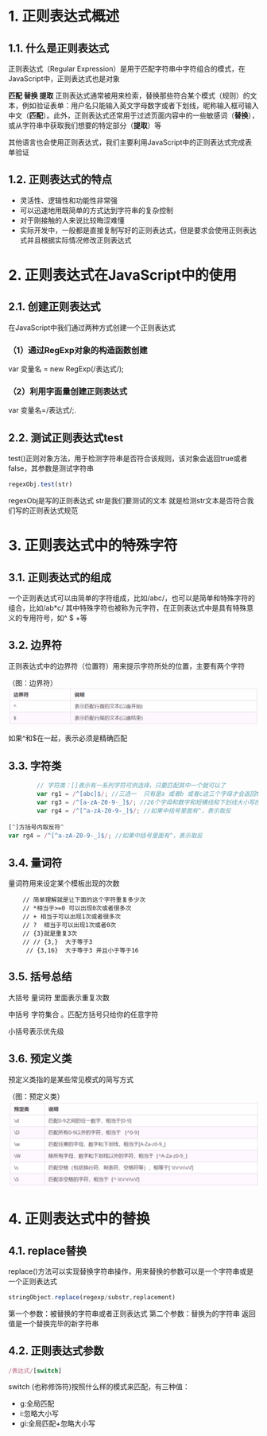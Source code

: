 # 1. 正则表达式概述
## 1.1. 什么是正则表达式
正则表达式（Regular Expression）是用于匹配字符串中字符组合的模式，在JavaScript中，正则表达式也是对象

**匹配 替换 提取**
正则表达式通常被用来检索，替换那些符合某个模式（规则）的文本，例如验证表单：用户名只能输入英文字母数字或者下划线，昵称输入框可输入中文（**匹配**）。此外，正则表达式还常用于过滤页面内容中的一些敏感词（**替换**），或从字符串中获取我们想要的特定部分（**提取**）等

其他语言也会使用正则表达式，我们主要利用JavaScript中的正则表达式完成表单验证


## 1.2. 正则表达式的特点
- 灵活性、逻辑性和功能性非常强
- 可以迅速地用既简单的方式达到字符串的复杂控制
- 对于刚接触的人来说比较晦涩难懂
- 实际开发中，一般都是直接复制写好的正则表达式，但是要求会使用正则表达式并且根据实际情况修改正则表达式 



# 2. 正则表达式在JavaScript中的使用
## 2.1. 创建正则表达式
在JavaScript中我们通过两种方式创建一个正则表达式
### （1）通过RegExp对象的构造函数创建
var 变量名 = new RegExp(/表达式/);
### （2）利用字面量创建正则表达式
var 变量名=/表达式/;.   


## 2.2. 测试正则表达式test
test()正则对象方法，用于检测字符串是否符合该规则，该对象会返回true或者false，其参数是测试字符串
```javascript
regexObj.test(str)
```
regexObj是写的正则表达式
str是我们要测试的文本
就是检测str文本是否符合我们写的正则表达式规范



# 3. 正则表达式中的特殊字符
## 3.1. 正则表达式的组成
一个正则表达式可以由简单的字符组成，比如/abc/，也可以是简单和特殊字符的组合，比如/ab*c/  其中特殊字符也被称为元字符，在正则表达式中是具有特殊意义的专用符号，如^ $ +等


## 3.2. 边界符
正则表达式中的边界符（位置符）用来提示字符所处的位置，主要有两个字符

（图：边界符）
![](screenshot/边界符.png)

如果^和$在一起，表示必须是精确匹配

## 3.3. 字符类
```javascript
        // 字符类：[]表示有一系列字符可供选择，只要匹配其中一个就可以了
        var rg1 = /^[abc]$/; //三选一  只有是a 或者b 或者c这三个字母才会返回true
        var rg3 = /^[a-zA-Z0-9-_]$/; //26个字母和数字和短横线和下划线大小写的任何一个返回true
        var rg4 = /^[^a-zA-Z0-9-_]$/; //如果中括号里面有^，表示取反

[^]方括号内取反符^
var rg4 = /^[^a-zA-Z0-9-_]$/; //如果中括号里面有^，表示取反
```

## 3.4. 量词符
量词符用来设定某个模板出现的次数

        // 简单理解就是让下面的这个字符重复多少次
        // *相当于>=0 可以出现0次或者很多次
        // + 相当于可以出现1次或者很多次
        // ?  相当于可以出现1次或者0次
        // {3}就是重复3次
        // // {3,}  大于等于3
         // {3,16}  大于等于3 并且小于等于16


## 3.5. 括号总结
大括号 量词符 里面表示重复次数

中括号 字符集合 。匹配方括号只给你的任意字符

小括号表示优先级


## 3.6. 预定义类
预定义类指的是某些常见模式的简写方式

（图：预定义类）
![](screenshot/预定义类.png)


# 4. 正则表达式中的替换
## 4.1. replace替换
replace()方法可以实现替换字符串操作，用来替换的参数可以是一个字符串或是一个正则表达式
```javascript
stringObject.replace(regexp/substr,replacement)
```
第一个参数：被替换的字符串或者正则表达式
第二个参数：替换为的字符串
返回值是一个替换完毕的新字符串


## 4.2. 正则表达式参数
```javascript
/表达式/[switch]
```
switch (也称修饰符)按照什么样的模式来匹配，有三种值：
- g:全局匹配
- i:忽略大小写
- gi:全局匹配+忽略大小写



